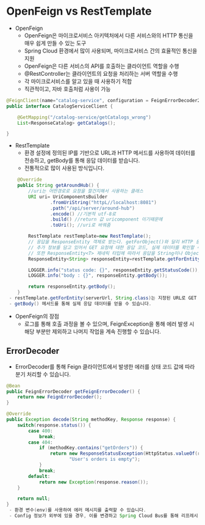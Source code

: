# OpenFeign vs RestTemplate
- OpenFeign
    - OpenFeign은 마이크로서비스 아키텍처에서 다른 서비스와의 HTTP 통신을 매우 쉽게 만들 수 있는 도구
    - Spring Cloud 환경에서 많이 사용되며, 마이크로서비스 간의 효율적인 통신을 지원
    - OpenFeign은 다른 서비스의 API를 호출하는 클라이언트 역할을 수행
    - @RestController는 클라이언트의 요청을 처리하는 서버 역할을 수행
    - 각 마이크로서비스를 알고 있을 때 사용하기 적합
    - 직관적이고, 자바 호출처럼 사용이 가능
```java
@FeignClient(name="catalog-service", configuration = FeignErrorDecoder2.class)
public interface CatalogServiceClient {

    @GetMapping("/catalog-service/getCatalogs_wrong")
    List<ResponseCatalog> getCatalogs();

}
```
- RestTemplate
    - 환경 설정에 정의된 IP를 기반으로 URL과 HTTP 메서드를 사용하여 데이터를 전송하고, getBody를 통해 응답 데이터를 받습니다.
    - 전통적으로 많이 사용된 방식입니다.
    
```java
    @Override
    public String getAroundHub() {
        //uri는 어떤경로로 요청을 할건지해서 사용하는 클래스
        URI uri= UriComponentsBuilder
                .fromUriString("httpL//localhost:8081")
                .path("/api/server/around-hub")
                .encode() //기본적 utf-8로
                .build() //return 값 uricomponent 이기때문에
                .toUri(); //uri로 바꿔줌

        RestTemplate restTemplate=new RestTemplate();
        // 응답을 ResponseEntity 객체로 받는다. getForObject()와 달리 HTTP 응답에대한
        // 추가 정보를 담고 있어서 GET 요청에 대한 응답 코드, 실제 데이터를 확인할 수 있다.
        // 또한 ResponseEntity<T> 제네릭 타입에 따라서 응답을 String이나 Object 객체로 받을 수 있다.
        ResponseEntity<String> responseEntity=restTemplate.getForEntity(uri, String.class); //만들어진 uri값과 그 타입과 맞춘 클래스

        LOGGER.info("status code: {}", responseEntity.getStatusCode());
        LOGGER.info("body : {}", responseEntity.getBody());

        return responseEntity.getBody();
    }
 - restTemplate.getForEntity(serverUrl, String.class)는 지정된 URL로 GET 요청을 보내고, 응답을 ResponseEntity 형태로 받습니다.
 - getBody() 메서드를 통해 실제 응답 데이터를 얻을 수 있습니다.
```

- OpenFeign의 장점
    - 로그를 통해 호출 과정을 볼 수 있으며, FeignException을 통해 에러 발생 시 해당 부분만 제외하고 나머지 작업을 계속 진행할 수 있습니다.

## ErrorDecoder
- ErrorDecoder를 통해 Feign 클라이언트에서 발생한 에러를 상태 코드 값에 따라 분기 처리할 수 있습니다.
```java
@Bean
public FeignErrorDecoder getFeignErrorDecoder() {
    return new FeignErrorDecoder();
}

@Override
public Exception decode(String methodKey, Response response) {
    switch(response.status()) {
        case 400:
            break;
        case 404:
            if (methodKey.contains("getOrders")) {
                return new ResponseStatusException(HttpStatus.valueOf(response.status()),
                       "User's orders is empty");
            }
            break;
        default:
            return new Exception(response.reason());
    }

    return null;
}
 - 환경 변수(env)를 사용하여 에러 메시지를 출력할 수 있습니다.
 - Config 정보가 외부에 있을 경우, 이를 변경하고 Spring Cloud Bus를 통해 리프레시 할 수 있습니다.
```